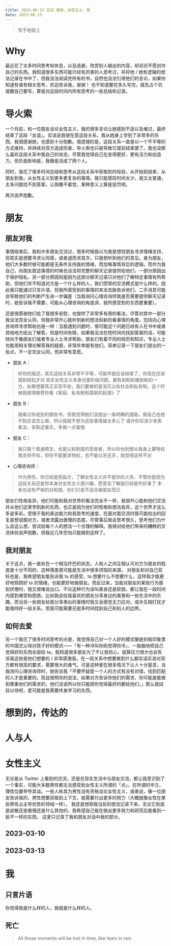 ```yaml
---
title: 2023-08-13 日记 朋友、女性主义、我
date: 2023-08-13
---
```


> 写于地球上

# Why

最近花了太多时间思考和休息，以及逃避，欣赏别人输出的内容，却迟迟不愿创作自己的东西。我知道很多东西可能已经有厉害的人思考过，并将他 / 她有逻辑的想法记录在书中了，但我没法阅读完所有的书，自然也没法引用他们的言论，如果你知道有谁有相关思考，欢迎告诉我，谢谢！
也不知道要花多久写完，就先占个坑提醒自己要写，算是对这段时间内所有思考的一些总结和记录。

# 导火索

一个月前，和一位朋友谈论女性主义，我的很多言论让她感到不适以及难过，最终结束了这段「友谊」。实话说我很在意这段关系，我从她身上学到了非常多的东西，我很感谢她，也感到十分抱歉。很遗憾的是，这段关系一直是以一个不平等的方式维持，并持续对双方造成伤害，导火索也只是导致它提前结束罢了。我也没那么喜欢这段关系中我自己的状态，尽管我觉得自己在变得更好，更有活力和创造力，但负面影响是，我像是活成了两个人。

同时，我花了很多时间总结和思考从这段关系中获取到的经验，从开始到结束，从朋友到我，从女性主义到更多更复杂的事情。我只能感叹时间太少，我又太普通，太多问题找不到答案，让我睡不着觉，某种意义上算是惩罚吧。

再次说声抱歉。

# 朋友

## 朋友对我

事情结束后，我和许多朋友交流过，很多时候我以为我是想找朋友寻求情绪支持，但其实是想要寻求认同感，或者退而求其次，只是想听到他们的意见。身为朋友，他们大多数时候可能都是无条件支持我的情绪，而忽略事情背后的逻辑。而作为我自己，向朋友叙述事情的时候也没法将完整的聊天记录提供给他们，一部分原因出于保护隐私，另一部分原因则是因为这部分聊天记录只对他们了解特定事情有所帮助，但他们并不知道对方是一个什么样的人，我们惯常的交流模式是什么样的。因此我只能通过只言片语，将我所感受到的事情的来龙去脉告诉他们，二手消息可能会导致他们的判断产生进一步偏差（当我询问心理咨询师我是否需要提供聊天记录时，她告诉我不需要，可能从心理咨询的角度讲，我所感受到的东西更重要）。

还是很感谢他们给了我很多安慰，也提供了非常多有用的看法，尽管对其中一部分我没法完全认同，但我非常开心能听到新的想法和新的看事情的角度。包括向心理咨询师寻求帮助也是一样：当我遇到问题时，很可能这个问题已经有人在书中或者其他地方给出了解答，但是时间有限，如果我没法在短时间内找到答案的话，可能倾向于像朋友们或者专业人士寻求帮助，朋友们有着不同的经历和知识，专业人士也能用相关理论解答我的疑惑，非常庆幸能有他们。简单记录一下朋友们提出的一些点，不一定完全认同，但非常有意思。

- 朋友 A：

> 听你的描述，其实这段关系非常不平等，可能早就应该结束了，你现在应该感到轻松才对
> 其实女性主义本身也是阶级问题，都有剥削和被剥削的一方，如果想要真正实现平权，我们要做的是消灭父权社会和私有制，这个时候我就得推荐你看《家庭、私有制和国家的起源》了

- 朋友 B：

> 我看过你说到的那些书，但我觉得她们没提出一条明确的道路，我自己也想不到应该怎么做，所以我就不想为这些事情操太多心了
> 或许你应该少发表看法，多陈述事实，多做一点事情

- 朋友 C：

> 我只是个普通男生，也是父权制度的受害者，所以你也别想从我身上要特权
> 我支持平权，但你不能要求特权，也不能以牙还牙，我觉得这样不对

- 心理咨询师：

> 作为男性，你已经是受益方，了解女性主义并不是你的义务，不管你是因为这段关系还是你本身对女性主义感兴趣，愿意去了解就已经是件好事了
> 本来也没有严格的对和错，你们只是不适合做朋友而已

朋友们性格各异，他们可能和我对世界的看法完全不一样，我很开心能和他们交流并从他们这里学到新的东西，也正是因为他们的性格和想法各异，这个世界才这么多姿多彩。受限于我的表达能力和我思考的速度，在面对面交流时我可能给出的回复是想说服对方，或者流露出傲慢的态度，尽管事后我会思考很久，思考他们为什么会这么想，尝试给每个人的想法一个合理的解释。我得对给他们带来的糟糕的交流体验说声抱歉，但我近几年恐怕只能做到这样了。

## 我对朋友

关于这点，我一直处在一个相当拧巴的状态，人和人之间互相认可对方为朋友的程度是十分不同的，这种落差感可能是生活中很多烦恼的来源。
对朋友和对自己双标也是，我希望朋友能告诉我 ta 的感受，ta 想要什么不想要什么，这样我才能更好地照顾好 ta 的情绪，也能更好地做朋友。而反过来，当我对朋友的某些行为感到厌倦时，我又很难说出口，不论这种行为该叫善良还是软弱，都让我在一段时间内感到难受和困惑。比如我会给我喜欢的朋友分享身边的美景和一些生活中的乐趣，而当另一些朋友给我分享类似的事情时我又会感觉无力应对。或许互相打扰才能维持好一段关系，但我可能需要花挺多时间找到自己和别人的边界。

## 如何去爱

另一个我花了很多时间思考的点是，我觉得自己对一个人好的模式像是刻板印象里的中国式父母对孩子好的模式——「有一种冷叫你妈觉得你冷」，一股脑地把自己觉得好的东西全部给 ta。我知道很多朋友为了不让我伤心，就算压力很大也会告诉我这些是他们想要的 / 非常感激我，在一段关系中想要做到什么都实话实说对双方都有很高的要求，需要很大的勇气。可是这种爱在很多情况下让人十分窒息，当我询问心理咨询师时，她告诉我「不要怀疑爱一个人的方式有没有对错，找到匹配的人才是重要的。而且按照你的说法，如果对方告诉你他们的需求，你可能是能做到尊重他们的需求的，他们没说所以你只能把你觉得最好的都给他们。」那么就拭目以待吧，爱可能是我需要终身学习的东西。

# 想到的，传达的

# 人与人

# 女性主义

无论是从 Twitter 上看到的交流，还是在现实生活中与朋友交流，都让我意识到了一个事实，可能大多数男性都无法感受到女性主义所谓的「点」，在所谓的中立、理性位置夸夸其谈。一些人称其为男性没有资格谈论女性主义，或者说，像一位朋友告诉我的，男性想要获取到上下文，就需要付出更多的努力（大概就像女性在某些男性占主导优势的领域一样）。
我还是想把我当前的想法记录下来，无论它到底是幼稚还是傲慢还是什么其他的，我希望自己能在做出更多努力和研究后能看到一些不一样的东西。
这里只记录了我和朋友对话中我的部分。

## 2023-03-10

## 2023-03-13

# 我

## 只言片语

你觉得我是什么样的人，我就是什么样的人。

## 死亡

> All those moments will be lost in time, like tears in rain
